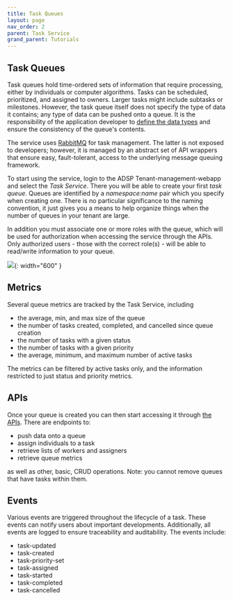 ```yaml
---
title: Task Queues
layout: page
nav_order: 2
parent: Task Service
grand_parent: Tutorials
---
```


## Task Queues

Task queues hold time-ordered sets of information that require processing, either by individuals or computer algorithms. Tasks can be scheduled, prioritized, and assigned to owners. Larger tasks might include subtasks or milestones. However, the task queue itself does not specify the type of data it contains; any type of data can be pushed onto a queue. It is the responsibility of the application developer to [define the data types](/adsp-monorepo/tutorials/task-service/task-definitions.html) and ensure the consistency of the queue's contents.

The service uses [RabbitMQ](https://www.rabbitmq.com/) for task management. The latter is not exposed to developers; however, it is managed by an abstract set of API wrappers that ensure easy, fault-tolerant, access to the underlying message queuing framework.

To start using the service, login to the ADSP Tenant-management-webapp and select the _Task Service_. There you will be able to create your first _task queue_. Queues are identified by a _namespace:name_ pair which you specify when creating one. There is no particular significance to the naming convention, it just gives you a means to help organize things when the number of queues in your tenant are large.

In addition you must associate one or more roles with the queue, which will be used for authorization when accessing the service through the APIs. Only authorized users - those with the correct role(s) - will be able to read/write information to your queue.

![](/adsp-monorepo/assets/task-service/createQueue.png){: width="600" }

## Metrics

Several queue metrics are tracked by the Task Service, including

- the average, min, and max size of the queue
- the number of tasks created, completed, and cancelled since queue creation
- the number of tasks with a given status
- the number of tasks with a given priority
- the average, minimum, and maximum number of active tasks

The metrics can be filtered by active tasks only, and the information restricted to just status and priority metrics.

## APIs

Once your queue is created you can then start accessing it through [the APIs](https://api.adsp-uat.alberta.ca/autotest/?urls.primaryName=Task%20service). There are endpoints to:

- push data onto a queue
- assign individuals to a task
- retrieve lists of workers and assigners
- retrieve queue metrics

as well as other, basic, CRUD operations. Note: you cannot remove queues that have tasks within them.

## Events

Various events are triggered throughout the lifecycle of a task. These events can notify users about important developments. Additionally, all events are logged to ensure traceability and auditability. The events include:

- task-updated
- task-created
- task-priority-set
- task-assigned
- task-started
- task-completed
- task-cancelled
